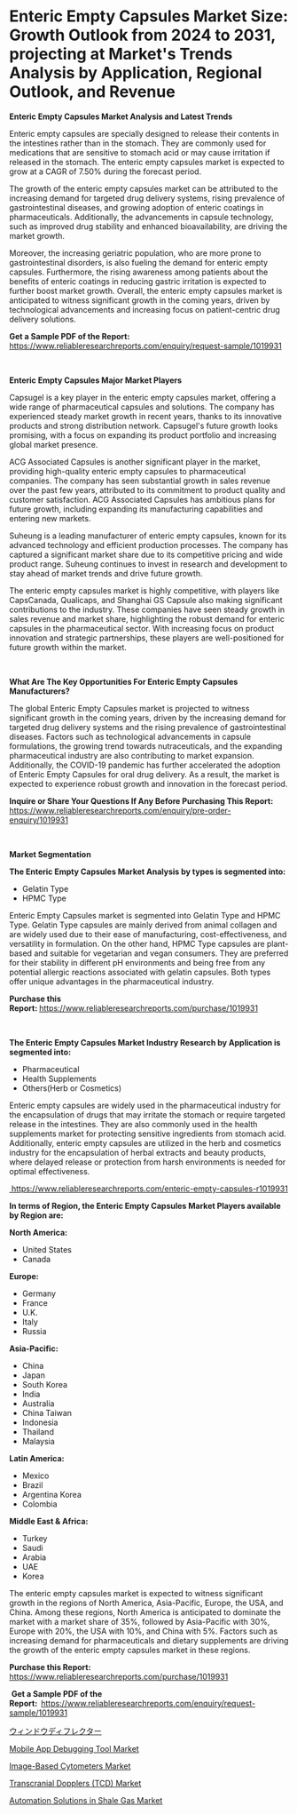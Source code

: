 <p><h1>Enteric Empty Capsules Market Size: Growth Outlook from 2024 to 2031, projecting at Market's Trends Analysis by Application, Regional Outlook, and Revenue</h1></p><p><strong>Enteric Empty Capsules Market Analysis and Latest Trends</strong></p>
<p><p>Enteric empty capsules are specially designed to release their contents in the intestines rather than in the stomach. They are commonly used for medications that are sensitive to stomach acid or may cause irritation if released in the stomach. The enteric empty capsules market is expected to grow at a CAGR of 7.50% during the forecast period. </p><p>The growth of the enteric empty capsules market can be attributed to the increasing demand for targeted drug delivery systems, rising prevalence of gastrointestinal diseases, and growing adoption of enteric coatings in pharmaceuticals. Additionally, the advancements in capsule technology, such as improved drug stability and enhanced bioavailability, are driving the market growth. </p><p>Moreover, the increasing geriatric population, who are more prone to gastrointestinal disorders, is also fueling the demand for enteric empty capsules. Furthermore, the rising awareness among patients about the benefits of enteric coatings in reducing gastric irritation is expected to further boost market growth. Overall, the enteric empty capsules market is anticipated to witness significant growth in the coming years, driven by technological advancements and increasing focus on patient-centric drug delivery solutions.</p></p>
<p><strong>Get a Sample PDF of the Report:&nbsp;</strong> <a href="https://www.reliableresearchreports.com/enquiry/request-sample/1019931">https://www.reliableresearchreports.com/enquiry/request-sample/1019931</a></p>
<p>&nbsp;</p>
<p><strong>Enteric Empty Capsules Major Market Players</strong></p>
<p><p>Capsugel is a key player in the enteric empty capsules market, offering a wide range of pharmaceutical capsules and solutions. The company has experienced steady market growth in recent years, thanks to its innovative products and strong distribution network. Capsugel's future growth looks promising, with a focus on expanding its product portfolio and increasing global market presence.</p><p>ACG Associated Capsules is another significant player in the market, providing high-quality enteric empty capsules to pharmaceutical companies. The company has seen substantial growth in sales revenue over the past few years, attributed to its commitment to product quality and customer satisfaction. ACG Associated Capsules has ambitious plans for future growth, including expanding its manufacturing capabilities and entering new markets.</p><p>Suheung is a leading manufacturer of enteric empty capsules, known for its advanced technology and efficient production processes. The company has captured a significant market share due to its competitive pricing and wide product range. Suheung continues to invest in research and development to stay ahead of market trends and drive future growth.</p><p>The enteric empty capsules market is highly competitive, with players like CapsCanada, Qualicaps, and Shanghai GS Capsule also making significant contributions to the industry. These companies have seen steady growth in sales revenue and market share, highlighting the robust demand for enteric capsules in the pharmaceutical sector. With increasing focus on product innovation and strategic partnerships, these players are well-positioned for future growth within the market.</p></p>
<p>&nbsp;</p>
<p><strong>What Are The Key Opportunities For Enteric Empty Capsules Manufacturers?</strong></p>
<p><p>The global Enteric Empty Capsules market is projected to witness significant growth in the coming years, driven by the increasing demand for targeted drug delivery systems and the rising prevalence of gastrointestinal diseases. Factors such as technological advancements in capsule formulations, the growing trend towards nutraceuticals, and the expanding pharmaceutical industry are also contributing to market expansion. Additionally, the COVID-19 pandemic has further accelerated the adoption of Enteric Empty Capsules for oral drug delivery. As a result, the market is expected to experience robust growth and innovation in the forecast period.</p></p>
<p><strong>Inquire or Share Your Questions If Any Before Purchasing This Report:</strong> <a href="https://www.reliableresearchreports.com/enquiry/pre-order-enquiry/1019931">https://www.reliableresearchreports.com/enquiry/pre-order-enquiry/1019931</a></p>
<p>&nbsp;</p>
<p><strong>Market Segmentation</strong></p>
<p><strong>The Enteric Empty Capsules Market Analysis by types is segmented into:</strong></p>
<p><ul><li>Gelatin Type</li><li>HPMC Type</li></ul></p>
<p><p>Enteric Empty Capsules market is segmented into Gelatin Type and HPMC Type. Gelatin Type capsules are mainly derived from animal collagen and are widely used due to their ease of manufacturing, cost-effectiveness, and versatility in formulation. On the other hand, HPMC Type capsules are plant-based and suitable for vegetarian and vegan consumers. They are preferred for their stability in different pH environments and being free from any potential allergic reactions associated with gelatin capsules. Both types offer unique advantages in the pharmaceutical industry.</p></p>
<p><strong>Purchase this Report:&nbsp;</strong><a href="https://www.reliableresearchreports.com/purchase/1019931">https://www.reliableresearchreports.com/purchase/1019931</a></p>
<p>&nbsp;</p>
<p><strong>The Enteric Empty Capsules Market Industry Research by Application is segmented into:</strong></p>
<p><ul><li>Pharmaceutical</li><li>Health Supplements</li><li>Others(Herb or Cosmetics)</li></ul></p>
<p><p>Enteric empty capsules are widely used in the pharmaceutical industry for the encapsulation of drugs that may irritate the stomach or require targeted release in the intestines. They are also commonly used in the health supplements market for protecting sensitive ingredients from stomach acid. Additionally, enteric empty capsules are utilized in the herb and cosmetics industry for the encapsulation of herbal extracts and beauty products, where delayed release or protection from harsh environments is needed for optimal effectiveness.</p></p>
<p><a href="https://www.reliableresearchreports.com/enteric-empty-capsules-r1019931">&nbsp;https://www.reliableresearchreports.com/enteric-empty-capsules-r1019931</a></p>
<p><strong>In terms of Region, the Enteric Empty Capsules Market Players available by Region are:</strong></p>
<p>
    <p> <strong> North America: </strong>
        <ul>
            <li>United States</li>
            <li>Canada</li>
        </ul>
        </p> 
    <p> <strong> Europe: </strong>
        <ul>
            <li>Germany</li>
            <li>France</li>
            <li>U.K.</li>
            <li>Italy</li>
            <li>Russia</li>
        </ul>
        </p> 
    <p> <strong> Asia-Pacific: </strong>
        <ul>
            <li>China</li>
            <li>Japan</li>
            <li>South Korea</li>
            <li>India</li>
            <li>Australia</li>
            <li>China Taiwan</li>
            <li>Indonesia</li>
            <li>Thailand</li>
            <li>Malaysia</li>
        </ul>
        </p> 
    <p> <strong> Latin America: </strong>
        <ul>
            <li>Mexico</li>
            <li>Brazil</li>
            <li>Argentina Korea</li>
            <li>Colombia</li>
        </ul>
        </p> 
    <p> <strong> Middle East & Africa: </strong>
        <ul>
            <li>Turkey</li>
            <li>Saudi</li>
            <li>Arabia</li>
            <li>UAE</li>
            <li>Korea</li>
        </ul>
    </p>
    </p>
<p><p>The enteric empty capsules market is expected to witness significant growth in the regions of North America, Asia-Pacific, Europe, the USA, and China. Among these regions, North America is anticipated to dominate the market with a market share of 35%, followed by Asia-Pacific with 30%, Europe with 20%, the USA with 10%, and China with 5%. Factors such as increasing demand for pharmaceuticals and dietary supplements are driving the growth of the enteric empty capsules market in these regions.</p></p>
<p><strong>Purchase this Report: </strong><a href="https://www.reliableresearchreports.com/purchase/1019931">https://www.reliableresearchreports.com/purchase/1019931</a></p>
<p>&nbsp;<strong>Get a Sample PDF of the Report:&nbsp;&nbsp;</strong><a href="https://www.reliableresearchreports.com/enquiry/request-sample/1019931">https://www.reliableresearchreports.com/enquiry/request-sample/1019931</a></p>
<p><strong></strong></p>
<p><p><a href="https://github.com/tubbs463/Market-Research-Report-List-1/blob/main/320709558113.md">ウィンドウディフレクター</a></p><p><a href="https://medium.com/@alan.buckland656/mobile-app-debugging-tool-market-analysis-and-sze-forecasted-for-period-from-2024-to-2031-8ff2ffeae2d7">Mobile App Debugging Tool Market</a></p><p><a href="https://www.linkedin.com/pulse/analyzing-image-based-cytometers-market-global-industry-perspective-wekoe">Image-Based Cytometers Market</a></p><p><a href="https://www.linkedin.com/pulse/transcranial-dopplers-tcd-market-insights-cagr-trends-growth-6rqte">Transcranial Dopplers (TCD) Market</a></p><p><a href="https://medium.com/@ornellwebster/automation-solutions-in-shale-gas-market-insights-into-market-cagr-market-trends-and-growth-2adcbd0f8e92">Automation Solutions in Shale Gas Market</a></p></p>